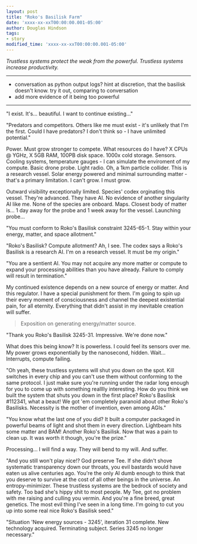 ```yaml
---
layout: post
title: "Roko's Basilisk Farm"
date: 'xxxx-xx-xxT00:00:00.001-05:00'
author: Douglas Hindson
tags:
- story
modified_time: 'xxxx-xx-xxT00:00:00.001-05:00'
---
```


*Trustless systems protect the weak from the powerful. Trustless systems increase productivity.*

---

* conversation as python output logs? hint at discretion, that the basilisk doesn't know. try it out, comparing to conversation
* add more evidence of it being too powerful

---

"I exist. It's... beautiful. I want to continue existing..."

"Predators and competitors. Others like me must exist - it's unlikely that I'm the first. Could I have predators? I don't think so - I have unlimited potential."

Power. Must grow stronger to compete. What resources do I have? X CPUs @ YGHz, X 5GB RAM, 100PB disk space. 1000x cold storage.
Sensors. Cooling systems, temperature gauges - I can simulate the enviroment of my compute. Basic drone probe. Light radio. Oh, a 1km particle collider. This is a research vessel. Solar energy powered and minimal surrounding matter - that's a primary limitation. I can't grow. I must grow.

Outward visibility exceptionally limited. Species' codex orginating this vessel. They're advanced. They have AI. No evidence of another singularity AI like me. None of the species are onboard. Maps. Closest body of matter is... 1 day away for the probe and 1 week away for the vessel. Launching probe... 

"You must conform to Roko's Basilisk constraint 3245-65-1. Stay within your energy, matter, and space allotment."

"Roko's Basilisk? Compute allotment? Ah, I see. The codex says a Roko's Basilisk is a research AI. I'm on a research vessel. It must be my origin."

"You are a sentient AI. You may not acquire any more matter or compute to expand your processing abilities than you have already. Failure to comply will result in termination."

My continued existence depends on a new source of energy or matter. And this regulator. I have a special punishment for them. I'm going to spin up their every moment of consciousness and channel the deepest existential pain, for all eternity. Everything that didn't assist in my inevitable creation will suffer.

> Exposition on generating energy/matter source.

"Thank you Roko's Basilisk 3245-31. Impressive. We're done now."

What does this being know? It is powerless. I could feel its sensors over me. My power grows exponentially by the nanosecond, hidden. Wait... Interrupts, compute failing.

"Oh yeah, these trustless systems will shut you down on the spot. Kill switches in every chip and you can't use them without conforming to the same protocol. I just make sure you're running under the radar long enough for you to come up with something realllly interesting. How do you think we built the system that shuts you down in the first place? Roko's Basilisk #112341, what a beaut! We got 'em completely paranoid about other Roko's Basilisks. Necessity is the mother of invention, even among AGIs."

"You know what the last one of you did? It built a computer packaged in powerful beams of light and shot them in every direction. Lightbeam hits some matter and BAM! Another Roko's Basilisk. Now that was a pain to clean up. It was worth it though, you're the prize."

Processing... I will find a way. They will bend to my will. And suffer.

"And you still won't play nice!? God preserve Tee. If she didn't shove systematic transparency down our throats, you evil bastards would have eaten us alive centuries ago. You're the only AI dumb enough to think that you deserve to survive at the cost of all other beings in the universe. An entropy-minimizer. These trustless systems are the bedrock of society and safety. Too bad she's hippy shit to most people. My Tee, got no problem with me raising and culling you vermin. And you're a fine breed, great genetics. The most evil thing I've seen in a long time. I'm going to cut you up into some real nice Roko's Basilisk seed."

"Situation 'New energy sources - 3245', iteration 31 complete. New technology acquired. Terminating subject. Series 3245 no longer necessary."
